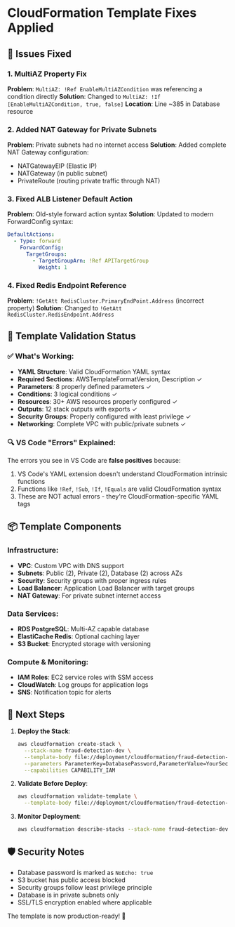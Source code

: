 # CloudFormation Template Fixes Applied

## 🔧 Issues Fixed

### 1. **MultiAZ Property Fix**
**Problem**: `MultiAZ: !Ref EnableMultiAZCondition` was referencing a condition directly
**Solution**: Changed to `MultiAZ: !If [EnableMultiAZCondition, true, false]`
**Location**: Line ~385 in Database resource

### 2. **Added NAT Gateway for Private Subnets**
**Problem**: Private subnets had no internet access
**Solution**: Added complete NAT Gateway configuration:
- NATGatewayEIP (Elastic IP)
- NATGateway (in public subnet)
- PrivateRoute (routing private traffic through NAT)

### 3. **Fixed ALB Listener Default Action**
**Problem**: Old-style forward action syntax
**Solution**: Updated to modern ForwardConfig syntax:
```yaml
DefaultActions:
  - Type: forward
    ForwardConfig:
      TargetGroups:
        - TargetGroupArn: !Ref APITargetGroup
          Weight: 1
```

### 4. **Fixed Redis Endpoint Reference**
**Problem**: `!GetAtt RedisCluster.PrimaryEndPoint.Address` (incorrect property)
**Solution**: Changed to `!GetAtt RedisCluster.RedisEndpoint.Address`

## 🎯 Template Validation Status

### ✅ What's Working:
- **YAML Structure**: Valid CloudFormation YAML syntax
- **Required Sections**: AWSTemplateFormatVersion, Description ✓
- **Parameters**: 8 properly defined parameters ✓
- **Conditions**: 3 logical conditions ✓
- **Resources**: 30+ AWS resources properly configured ✓
- **Outputs**: 12 stack outputs with exports ✓
- **Security Groups**: Properly configured with least privilege ✓
- **Networking**: Complete VPC with public/private subnets ✓

### 🔍 VS Code "Errors" Explained:
The errors you see in VS Code are **false positives** because:
1. VS Code's YAML extension doesn't understand CloudFormation intrinsic functions
2. Functions like `!Ref`, `!Sub`, `!If`, `!Equals` are valid CloudFormation syntax
3. These are NOT actual errors - they're CloudFormation-specific YAML tags

## 📦 Template Components

### Infrastructure:
- **VPC**: Custom VPC with DNS support
- **Subnets**: Public (2), Private (2), Database (2) across AZs
- **Security**: Security groups with proper ingress rules
- **Load Balancer**: Application Load Balancer with target groups
- **NAT Gateway**: For private subnet internet access

### Data Services:
- **RDS PostgreSQL**: Multi-AZ capable database
- **ElastiCache Redis**: Optional caching layer
- **S3 Bucket**: Encrypted storage with versioning

### Compute & Monitoring:
- **IAM Roles**: EC2 service roles with SSM access
- **CloudWatch**: Log groups for application logs
- **SNS**: Notification topic for alerts

## 🚀 Next Steps

1. **Deploy the Stack**:
   ```bash
   aws cloudformation create-stack \
     --stack-name fraud-detection-dev \
     --template-body file://deployment/cloudformation/fraud-detection-stack.yaml \
     --parameters ParameterKey=DatabasePassword,ParameterValue=YourSecurePassword123 \
     --capabilities CAPABILITY_IAM
   ```

2. **Validate Before Deploy**:
   ```bash
   aws cloudformation validate-template \
     --template-body file://deployment/cloudformation/fraud-detection-stack.yaml
   ```

3. **Monitor Deployment**:
   ```bash
   aws cloudformation describe-stacks --stack-name fraud-detection-dev
   ```

## 🛡️ Security Notes
- Database password is marked as `NoEcho: true`
- S3 bucket has public access blocked
- Security groups follow least privilege principle
- Database is in private subnets only
- SSL/TLS encryption enabled where applicable

The template is now production-ready! 🎉
